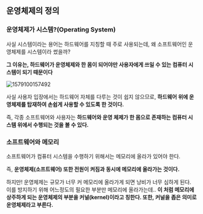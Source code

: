 ## 운영체제의 정의

### 운영체제가 시스템?(Operating System)

사실 시스템이라는 용어는 하드웨어를 지칭할 때 주로 사용되는데, 왜 소프트웨어인 운영체제를 시스템이라 썼을까?

**그 이유는, 하드웨어가 운영체제와 한 몸이 되어야만 사용자에게 쓰일 수 있는 컴퓨터 시스템이 되기 때문이다**

![1579100157492](C:\Users\user\AppData\Roaming\Typora\typora-user-images\1579100157492.png)

사실 사용자 입장에서는 하드웨어 자체를 다루는 것이 쉽지 않으므로, **하드웨어 위에 운영체제를 탑재하여 손쉽게 사용할 수 있도록 한 것이다.** 

즉, 각종 소프트웨어와 사용자는 **하드웨어와 운영 체제가 한 몸으로 존재하는 컴퓨터 시스템 위에서 수행되는 것을 볼 수 있다.**



### 소프트웨어와 메모리

소프트웨어가 컴퓨터 시스템을 수행하기 위해서는 메모리에 올라가 있어야 한다.

즉, **운영체제(소프트웨어) 또한 전원이 켜짐과 동시에 메모리에 올라가는 것이다.**

하지만! 운영체제는 규모가 너무 커 메모리에 올라가게 되면 낭비가 너무 심하게 된다. 이를 방지하기 위해 어느정도의 필요한 부분만 메모리에 올라가는데.. **이 처럼 메모리에 상주하게 되는 운영체제의 부분을 커널(kernel)이라고 칭한다. 또한, 커널을 좁은 의미로 운영체제라고 부른다.**





